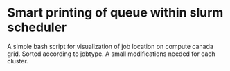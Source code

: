 # Smart printing of queue within slurm scheduler
A simple bash script for visualization of job location on compute canada grid. Sorted according to jobtype. A small modifications needed for each cluster.

